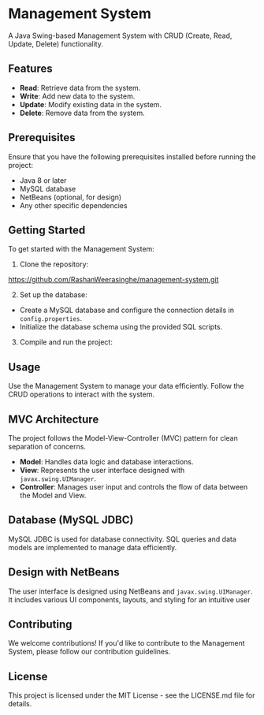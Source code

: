 # Management System

A Java Swing-based Management System with CRUD (Create, Read, Update, Delete) functionality.

## Features

- **Read**: Retrieve data from the system.
- **Write**: Add new data to the system.
- **Update**: Modify existing data in the system.
- **Delete**: Remove data from the system.

## Prerequisites

Ensure that you have the following prerequisites installed before running the project:

- Java 8 or later
- MySQL database
- NetBeans (optional, for design)
- Any other specific dependencies

## Getting Started

To get started with the Management System:

1. Clone the repository:

https://github.com/RashanWeerasinghe/management-system.git


2. Set up the database:

- Create a MySQL database and configure the connection details in `config.properties`.
- Initialize the database schema using the provided SQL scripts.

3. Compile and run the project:


## Usage

Use the Management System to manage your data efficiently. Follow the CRUD operations to interact with the system.

## MVC Architecture

The project follows the Model-View-Controller (MVC) pattern for clean separation of concerns. 

- **Model**: Handles data logic and database interactions.
- **View**: Represents the user interface designed with `javax.swing.UIManager`.
- **Controller**: Manages user input and controls the flow of data between the Model and View.

## Database (MySQL JDBC)

MySQL JDBC is used for database connectivity. SQL queries and data models are implemented to manage data efficiently.

## Design with NetBeans

The user interface is designed using NetBeans and `javax.swing.UIManager`. It includes various UI components, layouts, and styling for an intuitive user
## Contributing

We welcome contributions! If you'd like to contribute to the Management System, please follow our contribution guidelines.

## License

This project is licensed under the MIT License - see the LICENSE.md file for details.
